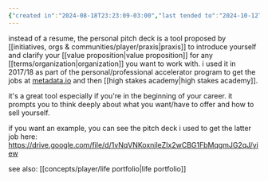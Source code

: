 ```yaml
---
{"created in":"2024-08-18T23:23:09-03:00","last tended to":"2024-10-12T19:04:41-03:00","tags":["experiment","concept","player","communication","professional","🌿"],"dg-publish":true,"notestage":["🌿"],"permalink":"/experiments/made-by-me/player/personal-pitch-deck/","dgPassFrontmatter":true,"created":"2024-08-18T23:23:09.877-03:00","updated":"2024-10-12T19:06:13.950-03:00"}
---
```


instead of a resume, the personal pitch deck is a tool proposed by [[initiatives, orgs & communities/player/praxis\|praxis]] to introduce yourself and clarify your [[value proposition\|value proposition]] for any [[terms/organization\|organization]] you want to work with. i used it in 2017/18 as part of the personal/professional accelerator program to get the jobs at [metadata.io](https://metadata.io/) and then [[high stakes academy\|high stakes academy]].

it's a great tool especially if you're in the beginning of your career. it prompts you to think deeply about what you want/have to offer and how to sell yourself.

if you want an example, you can see the pitch deck i used to get the latter job here: https://drive.google.com/file/d/1vNqVNKoxnjleZIx2wCBG1FbMqgmJG2qJ/view

see also: [[concepts/player/life portfolio\|life portfolio]]